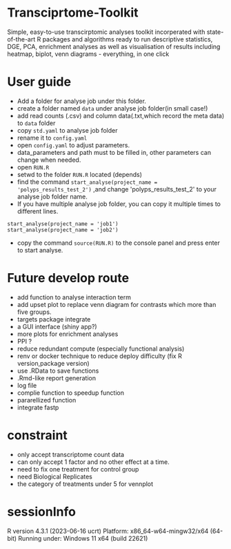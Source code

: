 # Transciprtome-Toolkit
Simple, easy-to-use transcirptomic analyses toolkit incorperated with state-of-the-art R packages and algorithms ready to run descriptive statistics, DGE, PCA, enrichment analyses as well as visualisation of results including heatmap, biplot, venn diagrams - everything, in one click 

# User guide
- Add a folder for analyse job under this folder.
- create a folder named `data` under analyse job folder(in small case!)
- add read counts (.csv) and column data(.txt,which record the meta data) to `data` folder
- copy `std.yaml` to analyse job folder
- rename it to `config.yaml` 
- open `config.yaml` to adjust parameters.
- data_parameters and path must to be filled in, other parameters can change when needed.
- open `RUN.R`
- setwd to the folder `RUN.R` located (depends)
-  find the command `start_analyse(project_name = 'polyps_results_test_2')` ,and change 'polyps_results_test_2' to your analyse job folder name. 
- If you have multiple analyse job folder, you can copy it multiple times to different lines.
```
start_analyse(project_name = 'job1')
start_analyse(project_name = 'job2')
```
- copy the command `source(RUN.R)` to the console panel and press enter to start analyse. 


# Future develop route
- add function to analyse interaction term
- add upset plot to replace venn diagram for contrasts which more than five groups.    
- targets package integrate 
- a GUI interface (shiny app?)
- more plots for enrichment analyses
- PPI ?
- reduce redundant compute (especially functional analysis)
- renv or docker technique to reduce deploy difficulty (fix R version,package version)
- use .RData to save functions
- .Rmd-like report generation 
- log file
- complie function to speedup function 
- pararellized function 
- integrate fastp

# constraint
- only accept transcriptome count data
- can only accept 1 factor and no other effect at a time.
- need to fix one treatment for control group
- need Biological Replicates
- the category of treatments under 5 for vennplot

# sessionInfo
R version 4.3.1 (2023-06-16 ucrt)
Platform: x86_64-w64-mingw32/x64 (64-bit)
Running under: Windows 11 x64 (build 22621)
